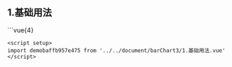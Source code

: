 ## 1.基础用法
<demobaffb957e475 />
```vue{4}
<template>
    <bar-chart-3 ref="chartRef"></bar-chart-3>
</template>

<script setup>
import { ref, onMounted } from 'vue';

const chartRef = ref();

onMounted(() => chartRef.value.renderChart());
</script>
<style lang="scss" scoped>
.chart {
    height: 664px;
    background-color: rgb(3, 43, 68);
}
</style>
```
<script setup>
import demobaffb957e475 from '../../document/barChart3/1.基础用法.vue'
</script>